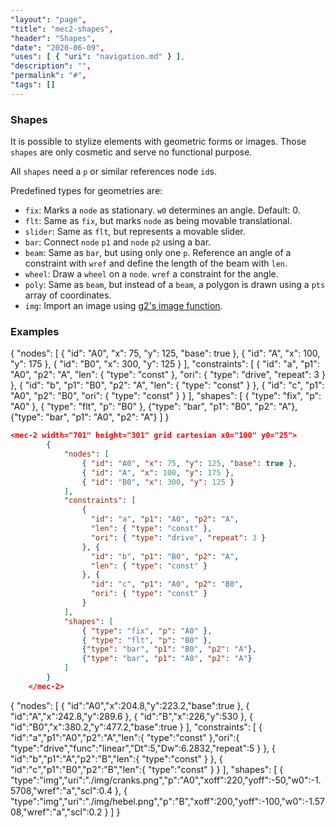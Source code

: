 ```yaml
---
"layout": "page",
"title": "mec2-shapes",
"header": "Shapes",
"date": "2020-06-09",
"uses": [ { "uri": "navigation.md" } ],
"description": "",
"permalink": "#",
"tags": []
---
```


### Shapes

It is possible to stylize elements with geometric forms or images.
Those `shapes` are only cosmetic and serve no functional purpose.

All `shapes` need a `p` or similar references node `id`s.


Predefined types for geometries are:
- `fix`: Marks a `node` as stationary. `w0` determines an angle. Default: 0.
- `flt`: Same as `fix`, but marks `node` as being movable translational.
- `slider`: Same as `flt`, but represents a movable slider.
- `bar`: Connect `node` `p1` and `node` `p2` using a bar.
- `beam`: Same as `bar`, but using only one `p`. Reference an angle of a constraint with `wref` and define the length of the beam with `len`.
- `wheel`: Draw a `wheel` on a `node`. `wref` a constraint for the angle.
- `poly`: Same as `beam`, but instead of a `beam`, a polygon is drawn using a `pts` array of coordinates.
- `img`: Import an image using [g2's image function](https://github.com/goessner/g2/wiki/Elements#images).

### Examples

<mec-2 width="701" height="301" grid cartesian x0="100" y0="25">
        {
            "nodes": [
                { "id": "A0", "x": 75, "y": 125, "base": true },
                { "id": "A", "x": 100, "y": 175 },
                { "id": "B0", "x": 300, "y": 125 }
            ],
            "constraints": [
                {
                  "id": "a", "p1": "A0", "p2": "A",
                  "len": { "type": "const" },
                  "ori": { "type": "drive", "repeat": 3 }
                }, {
                  "id": "b", "p1": "B0", "p2": "A",
                  "len": { "type": "const" }
                }, {
                  "id": "c", "p1": "A0", "p2": "B0",
                  "ori": { "type": "const" }
                }
            ],
            "shapes": [
                { "type": "fix", "p": "A0" },
                { "type": "flt", "p": "B0" },
                {"type": "bar", "p1": "B0", "p2": "A"},
                {"type": "bar", "p1": "A0", "p2": "A"}
            ]
        }
    </mec-2>

```json
<mec-2 width="701" height="301" grid cartesian x0="100" y0="25">
        {
            "nodes": [
                { "id": "A0", "x": 75, "y": 125, "base": true },
                { "id": "A", "x": 100, "y": 175 },
                { "id": "B0", "x": 300, "y": 125 }
            ],
            "constraints": [
                {
                  "id": "a", "p1": "A0", "p2": "A",
                  "len": { "type": "const" },
                  "ori": { "type": "drive", "repeat": 3 }
                }, {
                  "id": "b", "p1": "B0", "p2": "A",
                  "len": { "type": "const" }
                }, {
                  "id": "c", "p1": "A0", "p2": "B0",
                  "ori": { "type": "const" }
                }
            ],
            "shapes": [
                { "type": "fix", "p": "A0" },
                { "type": "flt", "p": "B0" },
                {"type": "bar", "p1": "B0", "p2": "A"},
                {"type": "bar", "p1": "A0", "p2": "A"}
            ]
        }
    </mec-2>
```
<mec-2 width="400" height="600" x0="0" y0="0" grid cartesian nodelabels>
{
    "nodes": [
        { "id":"A0","x":204.8,"y":223.2,"base":true },
        { "id":"A","x":242.8,"y":289.6 },
        { "id":"B","x":226,"y":530 },
        { "id":"B0","x":380.2,"y":477.2,"base":true }
    ],
    "constraints": [
        { "id":"a","p1":"A0","p2":"A","len":{ "type":"const" },"ori":{ "type":"drive","func":"linear","Dt":5,"Dw":6.2832,"repeat":5 } },
        { "id":"b","p1":"A","p2":"B","len":{ "type":"const" } },
        { "id":"c","p1":"B0","p2":"B","len":{ "type":"const" } }
    ],
    "shapes": [
        { "type":"img","uri":"./img/cranks.png","p":"A0","xoff":220,"yoff":-50,"w0":-1.5708,"wref":"a","scl":0.4 },
        { "type":"img","uri":"./img/hebel.png","p":"B","xoff":200,"yoff":-100,"w0":-1.5708,"wref":"a","scl":0.2 }
    ]
}
</mec-2>


